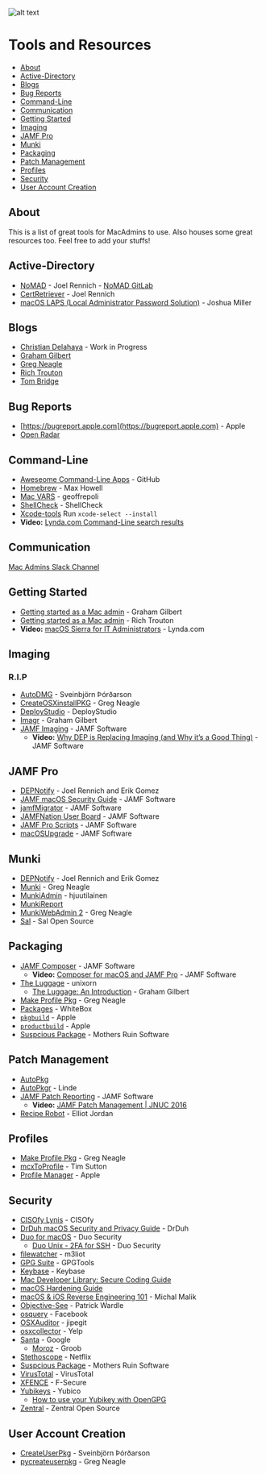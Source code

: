 ![alt text](https://virginia.box.com/shared/static/2srzl9e5f8gppqepwwlwjqznmbghqblb.gif) 

# Tools and Resources

* [About](#about)
* [Active-Directory](#active-directory)
* [Blogs](#blogs)
* [Bug Reports](#bug-reports)
* [Command-Line](#command-line)
* [Communication](#communication)
* [Getting Started](#getting-started)
* [Imaging](#imaging)
* [JAMF Pro](#jamf-pro)
* [Munki](#munki)
* [Packaging](#packaging)
* [Patch Management](#patch-management)
* [Profiles](#profiles)
* [Security](#security)
* [User Account Creation](#user-account-creation)

## About

This is a list of great tools for MacAdmins to use. Also houses some great resources too. Feel free to add your stuffs!

## Active-Directory

* [NoMAD](https://nomad.menu) - Joel Rennich - [NoMAD GitLab](https://gitlab.com/Mactroll/NoMAD)
* [CertRetriever](https://gitlab.com/Mactroll/CertRetriever) - Joel Rennich
* [macOS LAPS (Local Administrator Password Solution)](https://github.com/joshua-d-miller/macOSLAPS) - Joshua Miller

## Blogs

* [Christian Delahaya](https://thelearningmacadmin.com) - Work in Progress 
* [Graham Gilbert](https://grahamgilbert.com)
* [Greg Neagle](https://managingosx.wordpress.com)
* [Rich Trouton](https://derflounder.wordpress.com)
* [Tom Bridge](http://cannonball.tombridge.com)

## Bug Reports

* [https://bugreport.apple.com](https://bugreport.apple.com) - Apple
* [Open Radar](https://openradar.appspot.com)

## Command-Line

* [Aweseome Command-Line Apps](https://github.com/delahaya/awesome-command-line-apps) - GitHub
* [Homebrew](https://brew.sh) - Max Howell
* [Mac VARS](https://github.com/geoffrepoli/macvars) - geoffrepoli
* [ShellCheck](http://www.shellcheck.net) - ShellCheck
* [Xcode-tools](Xcode-Tools) Run `xcode-select --install`
* **Video:** [Lynda.com Command-Line search results](https://www.lynda.com/search?q=command%20line)

## Communication

[Mac Admins Slack Channel](https://macadmins.herokuapp.com)


## Getting Started

* [Getting started as a Mac admin](https://grahamgilbert.com/blog/2016/05/05/getting-started-as-a-mac-admin/) - Graham Gilbert
* [Getting started as a Mac admin](https://derflounder.wordpress.com/2016/02/11/getting-started-as-a-mac-admin/) - Rich Trouton
* **Video:** [macOS Sierra for IT Administrators](https://www.lynda.com/Mac-OS-tutorials/IT-Administrators-Guide-macOS-Sierra/534419-2.html) - Lynda.com

## Imaging

### **R.I.P**

* [AutoDMG](https://github.com/MagerValp/AutoDMG) - Sveinbjörn Þórðarson
* [CreateOSXinstallPKG](https://github.com/munki/createOSXinstallPkg) - Greg Neagle
* [DeployStudio](http://www.deploystudio.com) - DeployStudio
* [Imagr](https://github.com/grahamgilbert/imagr) - Graham Gilbert
* [JAMF Imaging](https://resources.jamf.com/documents/technical-papers/Imaging-OS-X-Computers-with-the-Casper-Suite.pdf) - JAMF Software
    * **Video:** [Why DEP is Replacing Imaging (and Why it’s a Good Thing)](https://www.youtube.com/watch?v=105v15qL_SU&t=14s) - JAMF Software

## JAMF Pro

* [DEPNotify](https://gitlab.com/Mactroll/DEPNotify) - Joel Rennich and Erik Gomez
* [JAMF macOS Security Guide](https://www.jamf.com/resources/macos-security-checklist/) - JAMF Software
* [jamfMigrator](https://github.com/jamfprofessionalservices/JamfMigrator) - JAMF Software
* [JAMFNation User Board](https://www.jamf.com/jamf-nation/) - JAMF Software
* [JAMF Pro Scripts](https://github.com/jamfprofessionalservices/Jamf-Pro-Scripts) - JAMF Software
* [macOSUpgrade](https://github.com/kc9wwh/macOSUpgrade) - JAMF Software

## Munki

* [DEPNotify](https://gitlab.com/Mactroll/DEPNotify) - Joel Rennich and Erik Gomez
* [Munki](https://github.com/munki/munki/wiki) - Greg Neagle
* [MunkiAdmin](http://hjuutilainen.github.io/munkiadmin/) - hjuutilainen
* [MunkiReport](https://github.com/munkireport/munkireport-php)
* [MunkiWebAdmin 2](https://github.com/munki/mwa2) - Greg Neagle
* [Sal](https://github.com/salopensource/sal) - Sal Open Source


## Packaging

* [JAMF Composer](https://www.jamf.com/resources/composer-user-guide/) - JAMF Software
    * **Video:** [Composer for macOS and JAMF Pro](https://www.youtube.com/watch?v=EbQksUb6Pg8) - JAMF Software
* [The Luggage](https://github.com/unixorn/luggage) - unixorn
    * [The Luggage: An Introduction](https://grahamgilbert.com/blog/2013/08/09/the-luggage-an-introduction/) - Graham Gilbert
* [Make Profile Pkg](https://github.com/gregneagle/make-profile-pkg) - Greg Neagle
* [Packages](http://s.sudre.free.fr/Software/Packages/about.html) - WhiteBox
* [`pkgbuild`](https://developer.apple.com/legacy/library/documentation/Darwin/Reference/ManPages/man1/pkgbuild.1.html) - Apple
* [`productbuild`](https://developer.apple.com/legacy/library/documentation/Darwin/Reference/ManPages/man1/productbuild.1.html) - Apple
* [Suspcious Package](http://www.mothersruin.com/software/SuspiciousPackage/) - Mothers Ruin Software

## Patch Management

* [AutoPkg](https://github.com/autopkg/autopkg)
* [AutoPkgr](https://github.com/lindegroup/autopkgr) - Linde 
* [JAMF Patch Reporting](http://docs.jamf.com/9.96/casper-suite/administrator-guide/Patch_Reporting.html) - JAMF Software
    * **Video:** [JAMF Patch Management | JNUC 2016](https://www.youtube.com/watch?v=JrBlWdow-sI)
* [Recipe Robot](https://github.com/homebysix/recipe-robot) - Elliot Jordan

## Profiles

* [Make Profile Pkg](https://github.com/gregneagle/make-profile-pkg) - Greg Neagle
* [mcxToProfile](https://github.com/timsutton/mcxToProfile) - Tim Sutton
* [Profile Manager](https://support.apple.com/profile-manager) - Apple

## Security

* [CISOfy Lynis](https://cisofy.com/lynis/) - CISOfy
* [DrDuh macOS Security and Privacy Guide](https://github.com/drduh/macOS-Security-and-Privacy-Guide) - DrDuh
* [Duo for macOS](https://duo.com/docs/macos) - Duo Security
    * [Duo Unix - 2FA for SSH](https://duo.com/docs/loginduo) - Duo Security
* [filewatcher](https://github.com/m3liot/filewatcher) - m3liot
* [GPG Suite](https://gpgtools.org) - GPGTools
* [Keybase](https://keybase.io) - Keybase
* [Mac Developer Library: Secure Coding Guide](https://developer.apple.com/library/mac/documentation/Security/Conceptual/SecureCodingGuide/Introduction.html)
* [macOS Hardening Guide](http://newosxbook.com/files/moxii3/AppendixA.pdf)
* [macOS & iOS Reverse Engineering 101](https://github.com/michalmalik/osx-re-101) - Michal Malik
* [Objective-See](https://objective-see.com) - Patrick Wardle
* [osquery](https://github.com/facebook/osquery) - Facebook
* [OSXAuditor](https://github.com/jipegit/OSXAuditor) - jipegit
* [osxcollector](https://github.com/Yelp/osxcollector) - Yelp
* [Santa](https://github.com/google/santa) - Google
    * [Moroz](https://github.com/groob/moroz) - Groob
* [Stethoscope](https://github.com/Netflix/stethoscope) - Netflix
* [Suspcious Package](http://www.mothersruin.com/software/SuspiciousPackage/) - Mothers Ruin Software
* [VirusTotal](https://virustotal.com) - VirusTotal
* [XFENCE](https://beta.f-secure.com/key/XFence) - F-Secure
* [Yubikeys](https://www.yubico.com/why-yubico/for-businesses/computer-login/mac-os-login/) - Yubico
    * [How to use your Yubikey with OpenGPG](https://www.yubico.com/support/knowledge-base/categories/articles/use-yubikey-openpgp/)
* [Zentral](https://github.com/zentralopensource/zentral) - Zentral Open Source

## User Account Creation

* [CreateUserPkg](https://github.com/MagerValp/CreateUserPkg) - Sveinbjörn Þórðarson
* [pycreateuserpkg](https://github.com/gregneagle/pycreateuserpkg) - Greg Neagle


